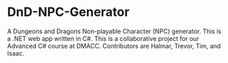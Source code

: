 # DnD-NPC-Generator
A Dungeons and Dragons Non-playable Character (NPC) generator. This is a .NET web app written in C#. This is a collaborative project for our Advanced C# course at DMACC. Contributors are Halmar, Trevor, Tim, and Isaac.
